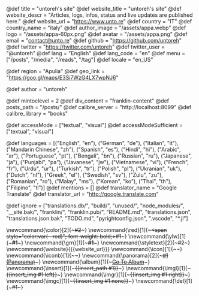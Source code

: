 <!--
Add here global page variables to use throughout your
website.
The website_* must be defined for the RSS to work
-->

@def title = "untoreh's site"
@def website_title = "untoreh's site"
@def website_descr = "Articles, logs, infos, status and live updates are published here."
@def website_url = "https://www.unto.re"
@def country = "IT"
@def country_name = "italy"
@def author_image = "/assets/appa.webp"
@def logo = "/assets/appa-60px.png"
@def avatar = "/assets/appa.png"
@def email = "contact@unto.re"
@def github = "https://github.com/untoreh"
@def twitter = "https://twitter.com/untoreh"
@def twitter_user = "@untoreh"
@def lang = "English"
@def lang_code = "en"
@def menu = ["/posts", "/media", "/reads", "/tag"]
@def locale = "en_US"

<!-- tag_page_path = "tags" -->

@def region = "Apulia"
@def geo_link = "https://goo.gl/maps/E3Si7WzG4LX7wpNJ6"

@def author = "untoreh"

@def mintoclevel = 2
@def div_content = "franklin-content"
@def posts_path = "/posts/"
@def calibre_server = "http://localhost:8099"
@def calibre_library = "books"

<!-- https://schema.org/accessMode -->

@def accessMode = ["textual", "visual"]
@def accessModeSufficient = ["textual", "visual"]
<!-- @def languages = [("English", "en"), ("Italian", "it")] -->
@def languages = [("English", "en"), ("German", "de"), ("Italian", "it"), ("Mandarin Chinese", "zh"), ("Spanish", "es"), ("Hindi", "hi"), ("Arabic", "ar"), ("Portuguese", "pt"), ("Bengali", "bn"), ("Russian", "ru"), ("Japanese", "ja"), ("Punjabi", "pa"), ("Javanese", "jw"), ("Vietnamese", "vi"), ("French", "fr"), ("Urdu", "ur"), ("Turkish", "tr"), ("Polish", "pl"), ("Ukranian", "uk"), ("Dutch", "nl"), ("Greek", "el"), ("Swedish", "sv"), ("Zulu", "zu"), ("Romanian", "ro"), ("Malay", "ms"), ("Korean", "ko"), ("Thai", "th"), ("Filipino", "tl")]
@def mentions = []
@def translator_name = "Google Translate"
@def translator_url = "http://google.translate.com"


<!--
Add here files or directories that should be ignored by Franklin, otherwise
these files might be copied and, if markdown, processed by Franklin which
you might not want. Indicate directories by ending the name with a `/`.
-->


@def ignore = ["translations.db/", "build/", "unused/", "node_modules/",  "__site.bak/", "franklin/", "franklin.pub/", "README.md",  "translations.json", "translations.json.bak", "TODO.md", "pyrightconfig.json", ".vscode", "*.jl"]

<!--
Add here global latex commands to use throughout your
pages. It can be math commands but does not need to be.
For instance:
* \newcommand{\phrase}{This is a long phrase to copy.}
-->

\newcommand{\color}[2]{~~~<span style="color:#1">#2</span>~~~}
\newcommand{\red}[1]{~~~<span style="color:var(--red)"; font-weight: bold;>#1</span>~~~}
\newcommand{\ylw}[1]{~~~<span style="color:var(--yellow); font-weight: bold;">#1</span>~~~}
\newcommand{\grn}[1]{~~~<span style="color:var(--green); font-weight: bold;">#1</span>~~~}
\newcommand{\styletext}[2]{~~~<span style="#1">#2</span>~~~}
\newcommand{\website}{{{website_url}}}
\newcommand{\icon}[1]{~~~<i class="fas #1 icon"></i>~~~}
\newcommand{\iconb}[1]{~~~<i class="fab #1 icon"></i>~~~}
\newcommand{\panorama}[2]{~~~<a href="#2" target="_blank">#1 (Panorama)</a>~~~}
\newcommand{\album}[1]{~~~<a href="#1" target="_blank">Go To Album</a>~~~}
\newcommand{\insert}[1]{~~~{{insert_path #1}}~~~}
\newcommand{\imgl}[1]{~~~{{insert_img #1 left}}~~~}
\newcommand{\imgr}[1]{~~~{{insert_img #1 right}}~~~}
\newcommand{\imgc}[1]{~~~{{insert_img #1 none}}~~~}
\newcommand{\del}[1]{~~~<del>#1</del>~~~}

